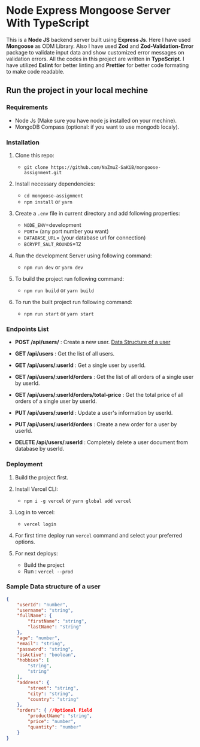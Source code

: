 # Node Express Mongoose Server With TypeScript

This is a **Node JS** backend server built using **Express Js**. Here I have used **Mongoose** as ODM Library. Also I have used **Zod** and **Zod-Validation-Error** package to validate input data and show customized error messages on validation errors. All the codes in this project are written in **TypeScript**. I have utilized **Eslint** for better linting and **Prettier** for better code formating to make code readable.

## Run the project in your local mechine

### Requirements

- Node Js (Make sure you have node js installed on your mechine).
- MongoDB Compass (optional: if you want to use mongodb localy).

### Installation

1. Clone this repo:

   - `git clone https://github.com/NaZmuZ-SaKiB/mongoose-assignment.git`

2. Install necessary dependencies:
   - `cd mongoose-assignment`
   - `npm install` or `yarn`
3. Create a `.env` file in current directory and add following properties:
   - `NODE_ENV`=development
   - `PORT`= (any port number you want)
   - `DATABASE_URL`= (your database url for connection)
   - `BCRYPT_SALT_ROUNDS`=12
4. Run the development Server using following command:

   - `npm run dev` or `yarn dev`

5. To build the project run following command:

   - `npm run build` or `yarn build`

6. To run the built project run following command:
   - `npm run start` or `yarn start`

### Endpoints List

- **POST /api/users/** : Create a new user. [Data Structure of a user](#sample-data-structure-of-a-user)

- **GET /api/users** : Get the list of all users.
- **GET /api/users/:userId** : Get a single user by userId.
- **GET /api/users/:userId/orders** : Get the list of all orders of a single user by userId.
- **GET /api/users/:userId/orders/total-price** : Get the total price of all orders of a single user by userId.

- **PUT /api/users/:userId** : Update a user's information by userId.
- **PUT /api/users/:userId/orders** : Create a new order for a user by userId.

- **DELETE /api/users/:userId** : Completely delete a user document from database by userId.

### Deployment

1. Build the project first.
2. Install Vercel CLI:

   - `npm i -g vercel` or `yarn global add vercel`

3. Log in to vercel:

   - `vercel login`

4. For first time deploy run `vercel` command and select your preferred options.
5. For next deploys:
   - Build the project
   - Run : `vercel --prod`

### Sample Data structure of a user

```JSON
{
    "userId": "number",
    "username": "string",
    "fullName": {
        "firstName": "string",
        "lastName": "string"
    },
    "age": "number",
    "email": "string",
    "password": "string",
    "isActive": "boolean",
    "hobbies": [
        "string",
        "string"
    ],
    "address": {
        "street": "string",
        "city": "string",
        "country": "string"
    },
    "orders": { //Optional Field
        "productName": "string",
        "price": "number",
        "quantity": "number"
    }
}
```
